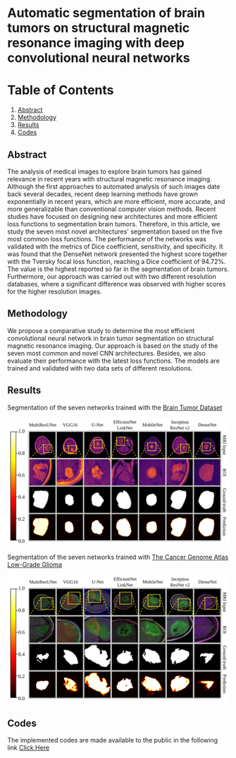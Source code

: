 # Automatic segmentation of brain tumors on structural magnetic resonance imaging with deep convolutional neural networks

# Table of Contents
1. [Abstract](#abstract)
2. [Methodology](#methodology)
3. [Results](#results)
4. [Codes](#codes)

## Abstract

The analysis of medical images to explore brain tumors has gained relevance in recent years with structural magnetic resonance imaging. Although the first approaches to automated analysis of such images date back several decades, recent deep learning methods have grown exponentially in recent years, which are more efficient, more accurate, and more generalizable than conventional computer vision methods. Recent studies have focused on designing new architectures and more efficient loss functions to segmentation brain tumors. Therefore, in this article, we study the seven most novel architectures' segmentation based on the five most common loss functions. The performance of the networks was validated with the metrics of Dice coefficient, sensitivity, and specificity. It was found that the DenseNet network presented the highest score together with the Tversky focal loss function, reaching a Dice coefficient of 94.72%. The value is the highest reported so far in the segmentation of brain tumors. Furthermore, our approach was carried out with two different resolution databases, where a significant difference was observed with higher scores for the higher resolution images.

## Methodology

We propose a comparative study to determine the most efficient convolutional neural network in brain tumor segmentation on structural magnetic resonance imaging. Our approach is based on the study of the seven most common and novel CNN architectures. Besides, we also evaluate their performance with the latest loss functions. The models are trained and validated with two data sets of different resolutions.

## Results

Segmentation of the seven networks trained with the [Brain Tumor Dataset](https://figshare.com/articles/dataset/brain_tumor_dataset/1512427)

<p align="center">
  <img src="https://raw.githubusercontent.com/Qsinap/Brain-tumors-segmentation/ef5ecc652b57ee9f4a10e23233e11031039cc88d/Figures/Figure%207a.svg">
</p>

Segmentation of the seven networks trained with [The Cancer Genome Atlas Low-Grade Glioma](https://wiki.cancerimagingarchive.net/display/Public/TCGA-LGG)

<p align="center">
  <img src="https://raw.githubusercontent.com/Qsinap/Brain-tumors-segmentation/ef5ecc652b57ee9f4a10e23233e11031039cc88d/Figures/Figure%208a.svg">
</p>

## Codes
The implemented codes are made available to the public in the following link [Click Here](https://github.com/Qsinap/Brain-tumors-segmentation/tree/main/Codes)
